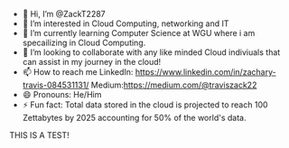 - 👋 Hi, I’m @ZackT2287
- 👀 I’m interested in Cloud Computing, networking and IT
- 🌱 I’m currently learning Computer Science at WGU where i am specailizing in Cloud Computing.
- 💞️ I’m looking to collaborate with any like minded Cloud indiviuals that can assist in my journey in the cloud!
- 📫 How to reach me
  LinkedIn: https://www.linkedin.com/in/zachary-travis-084531131/
  Medium:https://medium.com/@traviszack22
- 😄 Pronouns: He/Him
- ⚡ Fun fact: Total data stored in the cloud is projected to reach 100 Zettabytes by 2025 accounting for 50% of the world's data.

THIS IS A TEST!

<!---
ZackT2287/ZackT2287 is a ✨ special ✨ repository because its `README.md` (this file) appears on your GitHub profile.
You can click the Preview link to take a look at your changes.
--->
